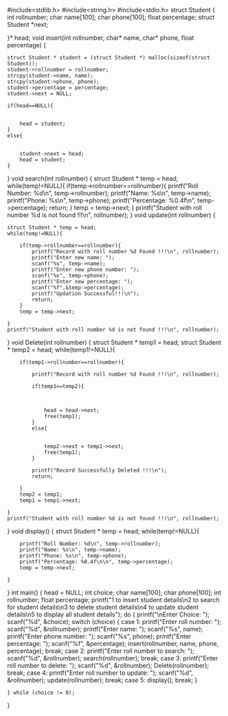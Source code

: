 #include<stdlib.h>
#include<string.h>
#include<stdio.h>
struct Student
{
    int rollnumber;
    char name[100];
    char phone[100];
    float percentage;
    struct Student *next;
    
}* head;
void insert(int rollnumber, char* name, char* phone, float percentage)
{
    
    struct Student * student = (struct Student *) malloc(sizeof(struct Student));
    student->rollnumber = rollnumber;
    strcpy(student->name, name);
    strcpy(student->phone, phone);
    student->percentage = percentage;
    student->next = NULL;
    
    if(head==NULL){
        
        
        head = student;
    }
    else{
        
        
        student->next = head;
        head = student;
    }
    
}
void search(int rollnumber)
{
    struct Student * temp = head;
    while(temp!=NULL){
        if(temp->rollnumber==rollnumber){
            printf("Roll Number: %d\n", temp->rollnumber);
            printf("Name: %s\n", temp->name);
            printf("Phone: %s\n", temp->phone);
            printf("Percentage: %0.4f\n", temp->percentage);
            return;
        }
        temp = temp->next;
    }
    printf("Student with roll number %d is not found !!!\n", rollnumber);
}
void update(int rollnumber)
{
    
    struct Student * temp = head;
    while(temp!=NULL){
        
        if(temp->rollnumber==rollnumber){
            printf("Record with roll number %d Found !!!\n", rollnumber);
            printf("Enter new name: ");
            scanf("%s", temp->name);
            printf("Enter new phone number: ");
            scanf("%s", temp->phone);
            printf("Enter new percentage: ");
            scanf("%f",&temp->percentage);
            printf("Updation Successful!!!\n");
            return;
        }
        temp = temp->next;
        
    }
    printf("Student with roll number %d is not found !!!\n", rollnumber);
    
}
void Delete(int rollnumber)
{
    struct Student * temp1 = head;
    struct Student * temp2 = head; 
    while(temp1!=NULL){
        
        if(temp1->rollnumber==rollnumber){
            
            printf("Record with roll number %d Found !!!\n", rollnumber);
            
            if(temp1==temp2){
                
                
                
                head = head->next;
                free(temp1);
            }
            else{
                
                
                temp2->next = temp1->next;
                free(temp1); 
            }
            
            printf("Record Successfully Deleted !!!\n");
            return;
            
        }
        temp2 = temp1;
        temp1 = temp1->next;
        
    }
    printf("Student with roll number %d is not found !!!\n", rollnumber);
    
}
void display()
{
    struct Student * temp = head;
    while(temp!=NULL){
        
        printf("Roll Number: %d\n", temp->rollnumber);
        printf("Name: %s\n", temp->name);
        printf("Phone: %s\n", temp->phone);
        printf("Percentage: %0.4f\n\n", temp->percentage);
        temp = temp->next;
        
    }
}
int main()
{
    head = NULL;
    int choice;
    char name[100];
    char phone[100];
    int rollnumber;
    float percentage;
    printf("1 to insert student details\n2 to search for student details\n3 to delete student details\n4 to update student details\n5 to display all student details");
    do
    {
        printf("\nEnter Choice: ");
        scanf("%d", &choice);
        switch (choice)
        {
            case 1:
                printf("Enter roll number: ");
                scanf("%d", &rollnumber);
                printf("Enter name: ");
                scanf("%s", name);
                printf("Enter phone number: ");
                scanf("%s", phone);
                printf("Enter percentage: ");
                scanf("%f", &percentage);
                insert(rollnumber, name, phone, percentage);
                break;
            case 2:
                printf("Enter roll number to search: ");
                scanf("%d", &rollnumber);
                search(rollnumber);
                break;
            case 3:
                printf("Enter roll number to delete: ");
                scanf("%d", &rollnumber);
                Delete(rollnumber);
                break;
            case 4:
                printf("Enter roll number to update: ");
                scanf("%d", &rollnumber);
                update(rollnumber);
                break;
            case 5:
                display();
                break;
        }
        
    } while (choice != 0);
}
